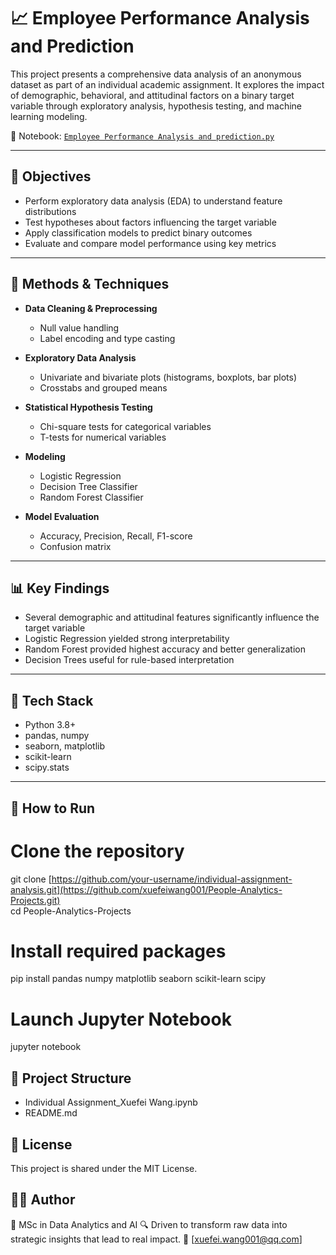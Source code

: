 # 📈 Employee Performance Analysis and Prediction

This project presents a comprehensive data analysis of an anonymous dataset as part of an individual academic assignment. It explores the impact of demographic, behavioral, and attitudinal factors on a binary target variable through exploratory analysis, hypothesis testing, and machine learning modeling.

📓 Notebook: [`Employee Performance Analysis and prediction.py`](https://github.com/xuefeiwang001/People-Analytics-Projects/blob/42a7ed19a88fded4ce868589126c3052dc59ec46/Employee%20Performance%20Analysis%20and%20prediction.py)

---

## 📌 Objectives

- Perform exploratory data analysis (EDA) to understand feature distributions  
- Test hypotheses about factors influencing the target variable  
- Apply classification models to predict binary outcomes  
- Evaluate and compare model performance using key metrics

---

## 🧪 Methods & Techniques

- **Data Cleaning & Preprocessing**
  - Null value handling
  - Label encoding and type casting

- **Exploratory Data Analysis**
  - Univariate and bivariate plots (histograms, boxplots, bar plots)
  - Crosstabs and grouped means

- **Statistical Hypothesis Testing**
  - Chi-square tests for categorical variables
  - T-tests for numerical variables

- **Modeling**
  - Logistic Regression  
  - Decision Tree Classifier  
  - Random Forest Classifier

- **Model Evaluation**
  - Accuracy, Precision, Recall, F1-score  
  - Confusion matrix

---

## 📊 Key Findings

- Several demographic and attitudinal features significantly influence the target variable
- Logistic Regression yielded strong interpretability
- Random Forest provided highest accuracy and better generalization
- Decision Trees useful for rule-based interpretation

---

## 🧰 Tech Stack

- Python 3.8+  
- pandas, numpy  
- seaborn, matplotlib  
- scikit-learn  
- scipy.stats

---

## 🚀 How to Run

# Clone the repository
git clone [https://github.com/your-username/individual-assignment-analysis.git](https://github.com/xuefeiwang001/People-Analytics-Projects.git) <br>
cd People-Analytics-Projects

# Install required packages
pip install pandas numpy matplotlib seaborn scikit-learn scipy

# Launch Jupyter Notebook
jupyter notebook

## 📁 Project Structure
- Individual Assignment_Xuefei Wang.ipynb
- README.md

## 📄 License
This project is shared under the MIT License.

## 👩‍💻 Author
📘 MSc in Data Analytics and AI
🔍 Driven to transform raw data into strategic insights that lead to real impact.
📧 [xuefei.wang001@qq.com]
